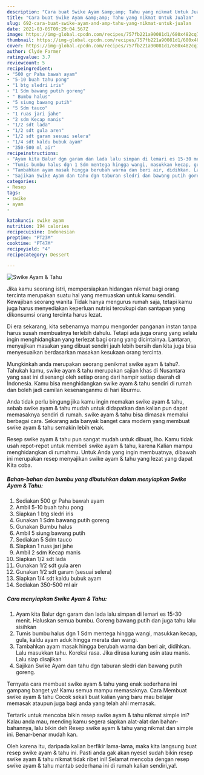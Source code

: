 ```yaml
---
description: "Cara buat Swike Ayam &amp;amp; Tahu yang nikmat Untuk Jualan"
title: "Cara buat Swike Ayam &amp;amp; Tahu yang nikmat Untuk Jualan"
slug: 692-cara-buat-swike-ayam-and-amp-tahu-yang-nikmat-untuk-jualan
date: 2021-03-05T09:29:04.567Z
image: https://img-global.cpcdn.com/recipes/757fb221a90081d1/680x482cq70/swike-ayam-tahu-foto-resep-utama.jpg
thumbnail: https://img-global.cpcdn.com/recipes/757fb221a90081d1/680x482cq70/swike-ayam-tahu-foto-resep-utama.jpg
cover: https://img-global.cpcdn.com/recipes/757fb221a90081d1/680x482cq70/swike-ayam-tahu-foto-resep-utama.jpg
author: Clyde Farmer
ratingvalue: 3.7
reviewcount: 5
recipeingredient:
- "500 gr Paha bawah ayam"
- "5-10 buah tahu pong"
- "1 btg sledri iris"
- "1 Sdm bawang putih goreng"
- " Bumbu halus"
- "5 siung bawang putih"
- "5 Sdm tauco"
- "1 ruas jari jahe"
- "2 sdm Kecap manis"
- "1/2 sdt lada"
- "1/2 sdt gula aren"
- "1/2 sdt garam sesuai selera"
- "1/4 sdt kaldu bubuk ayam"
- "350-500 ml air"
recipeinstructions:
- "Ayam kita Balur dgn garam dan lada lalu simpan di lemari es 15-30 menit. Haluskan semua bumbu. Goreng bawang putih dan juga tahu lalu sisihkan"
- "Tumis bumbu halus dgn 1 Sdm mentega hingga wangi, masukkan kecap, gula, kaldu ayam aduk hingga merata dan wangi."
- "Tambahkan ayam masak hingga berubah warna dan beri air, didihkan. Lalu masukkan tahu. Koreksi rasa. Jika dirasa kurang asin atau manis. Lalu siap disajikan"
- "Sajikan Swike Ayam dan tahu dgn taburan sledri dan bawang putih goreng."
categories:
- Resep
tags:
- swike
- ayam
- 

katakunci: swike ayam  
nutrition: 194 calories
recipecuisine: Indonesian
preptime: "PT23M"
cooktime: "PT47M"
recipeyield: "4"
recipecategory: Dessert

---
```



![Swike Ayam &amp; Tahu](https://img-global.cpcdn.com/recipes/757fb221a90081d1/680x482cq70/swike-ayam-tahu-foto-resep-utama.jpg)

Jika kamu seorang istri, mempersiapkan hidangan nikmat bagi orang tercinta merupakan suatu hal yang memuaskan untuk kamu sendiri. Kewajiban seorang  wanita Tidak hanya mengurus rumah saja, tetapi kamu juga harus menyediakan keperluan nutrisi tercukupi dan santapan yang dikonsumsi orang tercinta harus lezat.

Di era  sekarang, kita sebenarnya mampu mengorder panganan instan tanpa harus susah membuatnya terlebih dahulu. Tetapi ada juga orang yang selalu ingin menghidangkan yang terlezat bagi orang yang dicintainya. Lantaran, menyajikan masakan yang dibuat sendiri jauh lebih bersih dan kita juga bisa menyesuaikan berdasarkan masakan kesukaan orang tercinta. 



Mungkinkah anda merupakan seorang penikmat swike ayam &amp; tahu?. Tahukah kamu, swike ayam &amp; tahu merupakan sajian khas di Nusantara yang saat ini disenangi oleh setiap orang dari hampir setiap daerah di Indonesia. Kamu bisa menghidangkan swike ayam &amp; tahu sendiri di rumah dan boleh jadi camilan kesenanganmu di hari liburmu.

Anda tidak perlu bingung jika kamu ingin memakan swike ayam &amp; tahu, sebab swike ayam &amp; tahu mudah untuk didapatkan dan kalian pun dapat memasaknya sendiri di rumah. swike ayam &amp; tahu bisa dimasak memalui berbagai cara. Sekarang ada banyak banget cara modern yang membuat swike ayam &amp; tahu semakin lebih enak.

Resep swike ayam &amp; tahu pun sangat mudah untuk dibuat, lho. Kamu tidak usah repot-repot untuk membeli swike ayam &amp; tahu, karena Kalian mampu menghidangkan di rumahmu. Untuk Anda yang ingin membuatnya, dibawah ini merupakan resep menyajikan swike ayam &amp; tahu yang lezat yang dapat Kita coba.

<!--inarticleads1-->

##### Bahan-bahan dan bumbu yang dibutuhkan dalam menyiapkan Swike Ayam &amp; Tahu:

1. Sediakan 500 gr Paha bawah ayam
1. Ambil 5-10 buah tahu pong
1. Siapkan 1 btg sledri iris
1. Gunakan 1 Sdm bawang putih goreng
1. Gunakan  Bumbu halus
1. Ambil 5 siung bawang putih
1. Sediakan 5 Sdm tauco
1. Siapkan 1 ruas jari jahe
1. Ambil 2 sdm Kecap manis
1. Siapkan 1/2 sdt lada
1. Gunakan 1/2 sdt gula aren
1. Gunakan 1/2 sdt garam (sesuai selera)
1. Siapkan 1/4 sdt kaldu bubuk ayam
1. Sediakan 350-500 ml air




<!--inarticleads2-->

##### Cara menyiapkan Swike Ayam &amp; Tahu:

1. Ayam kita Balur dgn garam dan lada lalu simpan di lemari es 15-30 menit. Haluskan semua bumbu. Goreng bawang putih dan juga tahu lalu sisihkan
1. Tumis bumbu halus dgn 1 Sdm mentega hingga wangi, masukkan kecap, gula, kaldu ayam aduk hingga merata dan wangi.
1. Tambahkan ayam masak hingga berubah warna dan beri air, didihkan. Lalu masukkan tahu. Koreksi rasa. Jika dirasa kurang asin atau manis. Lalu siap disajikan
1. Sajikan Swike Ayam dan tahu dgn taburan sledri dan bawang putih goreng.




Ternyata cara membuat swike ayam &amp; tahu yang enak sederhana ini gampang banget ya! Kamu semua mampu memasaknya. Cara Membuat swike ayam &amp; tahu Cocok sekali buat kalian yang baru mau belajar memasak ataupun juga bagi anda yang telah ahli memasak.

Tertarik untuk mencoba bikin resep swike ayam &amp; tahu nikmat simple ini? Kalau anda mau, mending kamu segera siapkan alat-alat dan bahan-bahannya, lalu bikin deh Resep swike ayam &amp; tahu yang nikmat dan simple ini. Benar-benar mudah kan. 

Oleh karena itu, daripada kalian berfikir lama-lama, maka kita langsung buat resep swike ayam &amp; tahu ini. Pasti anda gak akan nyesel sudah bikin resep swike ayam &amp; tahu nikmat tidak ribet ini! Selamat mencoba dengan resep swike ayam &amp; tahu mantab sederhana ini di rumah kalian sendiri,ya!.

